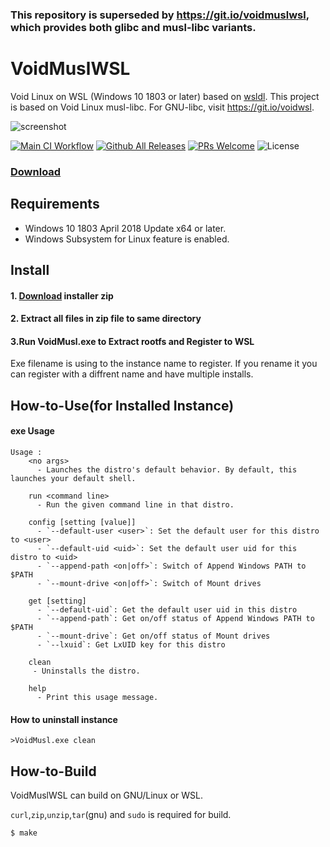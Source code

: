 ### This repository is superseded by https://git.io/voidmuslwsl, which provides both glibc and musl-libc variants.

# VoidMuslWSL
Void Linux on WSL (Windows 10 1803 or later) based on [wsldl](https://github.com/yuk7/wsldl).
This project is based on Void Linux musl-libc. For GNU-libc, visit https://git.io/voidwsl.

![screenshot](https://raw.githubusercontent.com/wiki/yuk7/wsldl/img/Arch_Alpine_Ubuntu.png)

[![Main CI Workflow](https://github.com/am11/VoidMuslWSL/actions/workflows/main.yml/badge.svg)](https://github.com/am11/VoidMuslWSL/actions/workflows/main.yml)
[![Github All Releases](https://img.shields.io/github/downloads/am11/VoidMuslWSL/total.svg?style=flat-square)](https://github.com/am11/VoidMuslWSL/releases/latest)
[![PRs Welcome](https://img.shields.io/badge/PRs-welcome-brightgreen.svg?style=flat-square)](http://makeapullrequest.com)
![License](https://img.shields.io/github/license/am11/VoidMuslWSL.svg?style=flat-square)

### [Download](https://github.com/am11/VoidMuslWSL/releases/latest)


## Requirements
* Windows 10 1803 April 2018 Update x64 or later.
* Windows Subsystem for Linux feature is enabled.

## Install
#### 1. [Download](https://github.com/am11/VoidMuslWSL/releases/latest) installer zip

#### 2. Extract all files in zip file to same directory

#### 3.Run VoidMusl.exe to Extract rootfs and Register to WSL
Exe filename is using to the instance name to register.
If you rename it you can register with a diffrent name and have multiple installs.


## How-to-Use(for Installed Instance)
#### exe Usage
```dos
Usage :
    <no args>
      - Launches the distro's default behavior. By default, this launches your default shell.

    run <command line>
      - Run the given command line in that distro.

    config [setting [value]]
      - `--default-user <user>`: Set the default user for this distro to <user>
      - `--default-uid <uid>`: Set the default user uid for this distro to <uid>
      - `--append-path <on|off>`: Switch of Append Windows PATH to $PATH
      - `--mount-drive <on|off>`: Switch of Mount drives

    get [setting]
      - `--default-uid`: Get the default user uid in this distro
      - `--append-path`: Get on/off status of Append Windows PATH to $PATH
      - `--mount-drive`: Get on/off status of Mount drives
      - `--lxuid`: Get LxUID key for this distro

    clean
     - Uninstalls the distro.

    help
      - Print this usage message.
```


#### How to uninstall instance
```dos
>VoidMusl.exe clean

```

## How-to-Build
VoidMuslWSL can build on GNU/Linux or WSL.

`curl`,`zip`,`unzip`,`tar`(gnu) and `sudo` is required for build.
```shell
$ make
```
